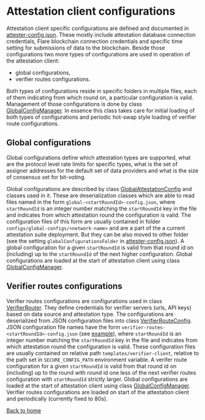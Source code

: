 # Attestation client configurations

Attestation client specific configurations are defined and documented in [attester-config.json](../../configs/.install/templates/attester-config.json).
These mostly include attestation database connection credentials, Flare blockchain connection credentials and specific time setting for submissions of data to the blockchain. Beside those configurations two more types of configurations are used in operation of the attestation client:
- global configurations,
- verifier routes configurations.

Both types of configurations reside in specific folders in multiple files, each of them indicating from which round on, a particular configuration is valid. Management of those configurations is done by class [GlobalConfigManager](../../src/attester/GlobalConfigManager.ts). In essence this class takes care for initial loading of both types of configurations and periodic hot-swap style loading of verifier route configurations.

## Global configurations

Global configurations define which attestation types are supported, what are the protocol level rate limits for specific types, what is the set of assigner addresses for the default set of data providers and what is the size of consensus set for bit-voting.

Global configurations are described by class [GlobalAttestationConfig](../../src/attester/configs/GlobalAttestationConfig.ts) and classes used in it. These are deserialization classes which are able to read files named in the form `global-<startRoundId>-config.json`, where `startRoundId` is an integer number matching the `startRoundId` key in the file and indicates from which attestation round the configuration is valid. The configuration files of this form are usually contained in folder `configs/global-configs/<network-name>` and are a part of the a current attestation suite deployment. But they can be also moved to other folder (see the setting `globalConfigurationsFolder` in [attester-config.json](../../configs/.install/templates/attester-config.json)). A global configuration for a given `startRoundId` is valid from that round id on (including) up to the `startRoundId` of the next higher configuration. Global configurations are loaded at the start of attestation client using class [GlobalConfigManager](../../src/attester/GlobalConfigManager.ts).

## Verifier routes configurations

Verifier routes configurations are configurations used in class [VerifierRouter](../../src/verification/routing/VerifierRouter.ts). They define credentials for verifier servers (urls, API keys) based on data source and attestation type. The configurations are deserialized from JSON configuration
files into class [VerifierRouteConfig](../../src/verification/routing/configs/VerifierRouteConfig.ts). JSON configuration file names have the form `verifier-routes-<startRoundId>-config.json` (see [example](../../configs/.install/templates/verifier-client/verifier-routes-150-config.json)), where `startRoundId` is an integer number matching the `startRoundId` key in the file and indicates from which attestation round the configuration is valid. These configuration files are usually contained on relative path `templates/verifier-client`, relative to the path set in `SECURE_CONFIG_PATH` environment variable. A verifer route configuration for a given `startRoundId` is valid from that round id on (including) up to the round with round id one less of the next verifier routes configuration with `startRoundId` strictly larger. Global configurations are loaded at the start of attestation client using class [GlobalConfigManager](../../src/attester/GlobalConfigManager.ts). Verifier routes configurations are loaded on start of the attestation client and periodically (currently fixed to 80s).

[Back to home](../README.md)